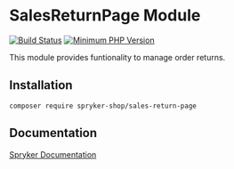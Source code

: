 # SalesReturnPage Module
[![Build Status](https://travis-ci.org/spryker-shop/sales-return-page.svg)](https://travis-ci.org/spryker-shop/sales-return-page)
[![Minimum PHP Version](https://img.shields.io/badge/php-%3E%3D%207.3-8892BF.svg)](https://php.net/)

This module provides funtionality to manage order returns.

## Installation

```
composer require spryker-shop/sales-return-page
```

## Documentation

[Spryker Documentation](https://academy.spryker.com/developing_with_spryker/module_guide/modules.html)
